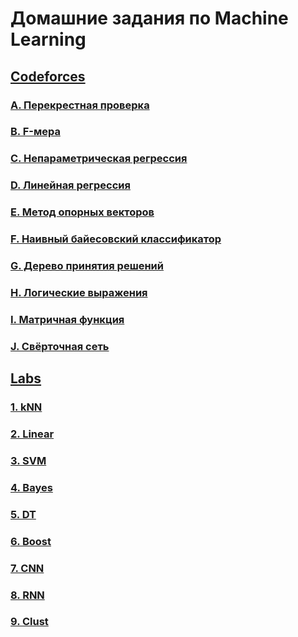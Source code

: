 # Домашние задания по Machine Learning

## [Codeforces](https://github.com/KramerKonstantin/Machine_Learning/tree/master/codeforces)

### [A. Перекрестная проверка](https://github.com/KramerKonstantin/Machine_Learning/blob/master/codeforces/a.py)

### [B. F-мера](https://github.com/KramerKonstantin/Machine_Learning/blob/master/codeforces/b.py)

### [C. Непараметрическая регрессия](https://github.com/KramerKonstantin/Machine_Learning/blob/master/codeforces/c.py)

### [D. Линейная регрессия](https://github.com/KramerKonstantin/Machine_Learning/blob/master/codeforces/d.py)

### [E. Метод опорных векторов](https://github.com/KramerKonstantin/Machine_Learning/blob/master/codeforces/e.py)

### [F. Наивный байесовский классификатор](https://github.com/KramerKonstantin/Machine_Learning/blob/master/codeforces/f.py)

### [G. Дерево принятия решений](https://github.com/KramerKonstantin/Machine_Learning/blob/master/codeforces/g.py)

### [H. Логические выражения](https://github.com/KramerKonstantin/Machine_Learning/blob/master/codeforces/h.py)

### [I. Матричная функция](https://github.com/KramerKonstantin/Machine_Learning/blob/master/codeforces/i.py)

### [J. Свёрточная сеть](https://github.com/KramerKonstantin/Machine_Learning/blob/master/codeforces/j.py)

## [Labs](https://github.com/KramerKonstantin/Machine_Learning/tree/master/labs)

### [1. kNN](https://github.com/KramerKonstantin/Machine_Learning/tree/master/labs/lab1)

### [2. Linear](https://github.com/KramerKonstantin/Machine_Learning/tree/master/labs/lab2)

### [3. SVM](https://github.com/KramerKonstantin/Machine_Learning/tree/master/labs/lab3)

### [4. Bayes](https://github.com/KramerKonstantin/Machine_Learning/tree/master/labs/lab4)

### [5. DT](https://github.com/KramerKonstantin/Machine_Learning/tree/master/labs/lab5)

### [6. Boost](https://github.com/KramerKonstantin/Machine_Learning/tree/master/labs/lab6)

### [7. CNN](https://github.com/KramerKonstantin/Machine_Learning/tree/master/labs/lab7)

### [8. RNN](https://github.com/KramerKonstantin/Machine_Learning/tree/master/labs/lab8)

### [9. Clust](https://github.com/KramerKonstantin/Machine_Learning/tree/master/labs/lab9)
